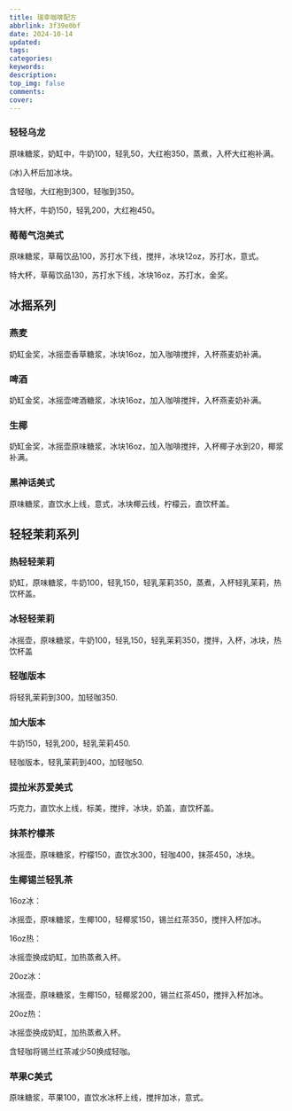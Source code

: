 ```yaml
---
title: 瑞幸咖啡配方
abbrlink: 3f39e0bf
date: 2024-10-14
updated:
tags:
categories:
keywords:
description:
top_img: false
comments:
cover:
---
```


### 轻轻乌龙

原味糖浆，奶缸中，牛奶100，轻乳50，大红袍350，蒸煮，入杯大红袍补满。

(冰)入杯后加冰块。

含轻咖，大红袍到300，轻咖到350。

特大杯，牛奶150，轻乳200，大红袍450。

### 莓莓气泡美式

原味糖浆，草莓饮品100，苏打水下线，搅拌，冰块12oz，苏打水，意式。

特大杯，草莓饮品130，苏打水下线，冰块16oz，苏打水，金奖。

## 冰摇系列

### 燕麦

奶缸金奖，冰摇壶香草糖浆，冰块16oz，加入咖啡搅拌，入杯燕麦奶补满。

### 啤酒

奶缸金奖，冰摇壶啤酒糖浆，冰块16oz，加入咖啡搅拌，入杯燕麦奶补满。

### 生椰

奶缸金奖，冰摇壶原味糖浆，冰块16oz，加入咖啡搅拌，入杯椰子水到20，椰浆补满。

### 黑神话美式

原味糖浆，直饮水上线，意式，冰块椰云线，柠檬云，直饮杯盖。

## 轻轻茉莉系列

### 热轻轻茉莉

 奶缸，原味糖浆，牛奶100，轻乳150，轻乳茉莉350，蒸煮，入杯轻乳茉莉，热饮杯盖。

### 冰轻轻茉莉

冰摇壶，原味糖浆，牛奶100，轻乳150，轻乳茉莉350，搅拌，入杯，冰块，热饮杯盖

### 轻咖版本

将轻乳茉莉到300，加轻咖350.

### 加大版本

牛奶150，轻乳200，轻乳茉莉450.

轻咖版本，轻乳茉莉到400，加轻咖50.

### 提拉米苏爱美式

巧克力，直饮水上线，标美，搅拌，冰块，奶盖，直饮杯盖。

### 抹茶柠檬茶

冰摇壶，原味糖浆，柠檬150，直饮水300，轻咖400，抹茶450，冰块。

### 生椰锡兰轻乳茶

16oz冰：

冰摇壶，原味糖浆，生椰100，轻椰浆150，锡兰红茶350，搅拌入杯加冰。

16oz热：

冰摇壶换成奶缸，加热蒸煮入杯。

20oz冰：

冰摇壶，原味糖浆，生椰150，轻椰浆200，锡兰红茶450，搅拌入杯加冰。

20oz热：

冰摇壶换成奶缸，加热蒸煮入杯。

含轻咖将锡兰红茶减少50换成轻咖。

### 苹果C美式

原味糖浆，苹果100，直饮水冰杯上线，搅拌加冰，意式。

